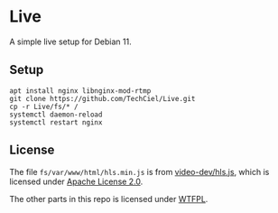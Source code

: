 # Live

A simple live setup for Debian 11.

## Setup

```shell
apt install nginx libnginx-mod-rtmp
git clone https://github.com/TechCiel/Live.git
cp -r Live/fs/* /
systemctl daemon-reload
systemctl restart nginx
```

## License

The file `fs/var/www/html/hls.min.js` is from [video-dev/hls.js](https://github.com/video-dev/hls.js), which is licensed under [Apache License 2.0](http://www.apache.org/licenses/LICENSE-2.0).

The other parts in this repo is licensed under [WTFPL](./LICENSE).
